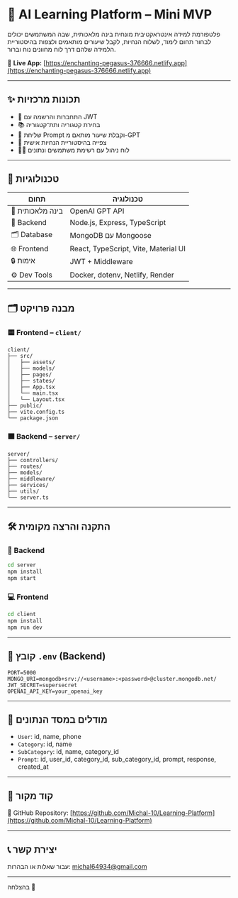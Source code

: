 # 🌟 AI Learning Platform – Mini MVP

פלטפורמת למידה אינטראקטיבית מונחית בינה מלאכותית, שבה המשתמשים יכולים לבחור תחום לימוד, לשלוח הנחיות, לקבל שיעורים מותאמים ולצפות בהיסטוריית הלמידה שלהם דרך לוח מחוונים נוח וברור.

🔗 **Live App:** [https://enchanting-pegasus-376666.netlify.app](https://enchanting-pegasus-376666.netlify.app)

---

## ✨ תכונות מרכזיות

* 🔐 התחברות והרשמה עם JWT
* 📚 בחירת קטגוריה ותת־קטגוריה
* 💬 שליחת Prompt וקבלת שיעור מותאם מ-GPT
* 🧾 צפייה בהיסטוריית הנחיות אישית
* 🧑‍💼 לוח ניהול עם רשימת משתמשים ונתונים

---

## 🧰 טכנולוגיות

| תחום             | טכנולוגיה                            |
| ---------------- | ------------------------------------ |
| 🧠 בינה מלאכותית | OpenAI GPT API                       |
| 🧱 Backend       | Node.js, Express, TypeScript         |
| 🗂️ Database     | MongoDB עם Mongoose                  |
| 🌐 Frontend      | React, TypeScript, Vite, Material UI |
| 🔒 אימות         | JWT + Middleware                     |
| ⚙️ Dev Tools     | Docker, dotenv, Netlify, Render      |

---

## 🗂️ מבנה פרויקט

### 🟨 Frontend – `client/`

```
client/
├── src/
│   ├── assets/               
│   ├── models/               
│   ├── pages/                
│   ├── states/               
│   ├── App.tsx               
│   └── main.tsx
│   └── Layout.tsx          
├── public/                  
├── vite.config.ts
└── package.json
```

### 🟧 Backend – `server/`

```
server/
├── controllers/     
├── routes/
├── models/  
├── middleware/ 
├── services/ 
├── utils/                
└── server.ts   
```

---

## 🛠️ התקנה והרצה מקומית

### 🔧 Backend

```bash
cd server
npm install
npm start
```

### 💻 Frontend

```bash
cd client
npm install
npm run dev
```

---

## 🔐 קובץ `.env` (Backend)

```env
PORT=5000
MONGO_URI=mongodb+srv://<username>:<password>@cluster.mongodb.net/
JWT_SECRET=supersecret
OPENAI_API_KEY=your_openai_key
```

---

## 🧮 מודלים במסד הנתונים

* `User`: id, name, phone
* `Category`: id, name
* `SubCategory`: id, name, category\_id
* `Prompt`: id, user\_id, category\_id, sub\_category\_id, prompt, response, created\_at

---

## 🔗 קוד מקור

📁 GitHub Repository: [https://github.com/Michal-10/Learning-Platform](https://github.com/Michal-10/Learning-Platform)

---
## 📞 יצירת קשר
עבור שאלות או הבהרות: michal64934@gmail.com

---

בהצלחה 🎯

